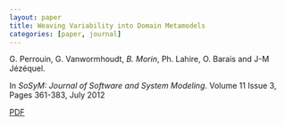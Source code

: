 ```yaml
---
layout: paper
title: Weaving Variability into Domain Metamodels
categories: [paper, journal]
---
```

G. Perrouin, G. Vanwormhoudt, *B. Morin*, Ph. Lahire, O. Barais and J-M Jézéquel.

In _SoSyM: Journal of Software and System Modeling_. Volume 11 Issue 3, Pages 361-383, July 2012  

[PDF](https://docs.google.com/file/d/0B8COpPaPIDHYREI2REJkWXlFdmc/edit?usp=sharing)